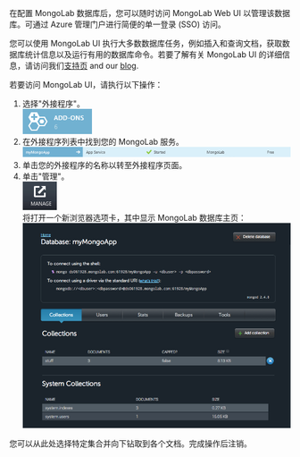 在配置 MongoLab 数据库后，您可以随时访问 MongoLab Web UI 以管理该数据库。可通过 Azure 管理门户进行简便的单一登录 (SSO) 访问。

您可以使用 MongoLab UI 执行大多数数据库任务，例如插入和查询文档，获取数据库统计信息以及运行有用的数据库命令。若要了解有关 MongoLab UI 的详细信息，请访问我们[支持页](http://support.mongolab.com) and our [blog](http://blog.mongolab.com).

若要访问 MongoLab UI，请执行以下操作：

1. 选择"外接程序"。  
![AddonsButton][button-addons]
1. 在外接程序列表中找到您的 MongoLab 服务。  
![MongolabEntry][entry-mongolabaddon]
1. 单击您的外接程序的名称以转至外接程序页面。
1. 单击"管理"。  
![ManageButton][button-manage]  
将打开一个新浏览器选项卡，其中显示 MongoLab 数据库主页：
![DbHome][screen-dblanding]

您可以从此处选择特定集合并向下钻取到各个文档。完成操作后注销。

[entry-mongolabaddon]: ./media/howto-access-mongolab-ui/entry-mongolabaddon.png
[button-manage]: ./media/howto-access-mongolab-ui/button-manage.png
[button-addons]: ./media/howto-access-mongolab-ui/button-addons.png
[screen-dblanding]: ./media/howto-access-mongolab-ui/screen-mongolab_dblanding.png
<!--HONumber=41-->
